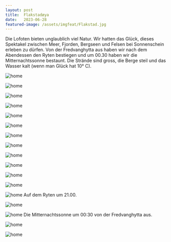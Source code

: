 ```yaml
---
layout: post
title:  Flakstadøya
date:   2023-06-28
featured-image: /assets/imgfeat/Flakstad.jpg
---
```


Die Lofoten bieten unglaublich viel Natur. Wir hatten das Glück, dieses Spektakel zwischen Meer, Fjorden, Bergseen und Felsen bei Sonnenschein erleben zu dürfen.
Von der Fredvanghytta aus haben wir nach dem Abendessen den Ryten bestiegen und um 00.30 haben wir die Mitternachtssonne bestaunt. Die Strände sind gross, die Berge steil und das Wasser kalt (wenn man Glück hat 10° C).

![home]({{site.baseurl}}/assets/img/43_Flakstadoya/01.jpg)

![home]({{site.baseurl}}/assets/img/43_Flakstadoya/02.jpg)

![home]({{site.baseurl}}/assets/img/43_Flakstadoya/03.jpg)

![home]({{site.baseurl}}/assets/img/43_Flakstadoya/04.jpg)

![home]({{site.baseurl}}/assets/img/43_Flakstadoya/05.jpg)

![home]({{site.baseurl}}/assets/img/43_Flakstadoya/05_1.jpg)

![home]({{site.baseurl}}/assets/img/43_Flakstadoya/06.jpg)

![home]({{site.baseurl}}/assets/img/43_Flakstadoya/07.jpg)

![home]({{site.baseurl}}/assets/img/43_Flakstadoya/08.jpg)

![home]({{site.baseurl}}/assets/img/43_Flakstadoya/09.jpg)

![home]({{site.baseurl}}/assets/img/43_Flakstadoya/10.jpg)

![home]({{site.baseurl}}/assets/img/43_Flakstadoya/10_1.jpg)

![home]({{site.baseurl}}/assets/img/43_Flakstadoya/11.jpg)
Auf dem Ryten um 21.00.

![home]({{site.baseurl}}/assets/img/43_Flakstadoya/12.jpg)

![home]({{site.baseurl}}/assets/img/43_Flakstadoya/13.jpg)
Die Mitternachtssonne um 00:30 von der Fredvanghytta aus.

![home]({{site.baseurl}}/assets/img/43_Flakstadoya/14.jpg)

![home]({{site.baseurl}}/assets/img/43_Flakstadoya/16.jpg)

